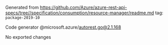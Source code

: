 Generated from https://github.com/Azure/azure-rest-api-specs/tree//specification/consumption/resource-manager/readme.md tag: `package-2019-10`

Code generator @microsoft.azure/autorest.go@2.1.168

No exported changes